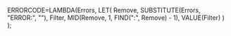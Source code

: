ERRORCODE=LAMBDA(Errors,
    LET(
        Remove, SUBSTITUTE(Errors, "ERROR:", ""),
        Filter, MID(Remove, 1, FIND(":", Remove) - 1),
        VALUE(Filter)
    )
);
